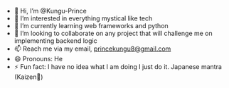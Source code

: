 - 👋 Hi, I’m @Kungu-Prince
- 👀 I’m interested in everything mystical like tech
- 🌱 I’m currently learning web frameworks and python
- 💞️ I’m looking to collaborate on any project that will challenge me on implementing backend logic
- 📫 Reach me via my email, princekungu8@gmail.com
- 😄 Pronouns: He
- ⚡ Fun fact: I have no idea what I am doing I just do it. Japanese mantra (Kaizen🙂)

<!---
Kungu-Prince/Kungu-Prince is a ✨ special ✨ repository because its `README.md` (this file) appears on your GitHub profile.
You can click the Preview link to take a look at your changes.
--->
